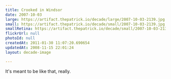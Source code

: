 ```yaml
---
title: Crooked in Windsor
date: 2007-10-03
large: https://artifact.thepatrick.io/decade/large/2007-10-03-2139.jpg
small: https://artifact.thepatrick.io/decade/small/2007-10-03-2139.jpg
smallRetina: https://artifact.thepatrick.io/decade/small/2007-10-03-2139@2x.jpg
flickrUrl: null
photoId: null
createdAt: 2011-01-30 11:07:20.690654
updatedAt: 2008-11-15 22:01:24
layout: decade-image

---
```

It's meant to be like that, really.
